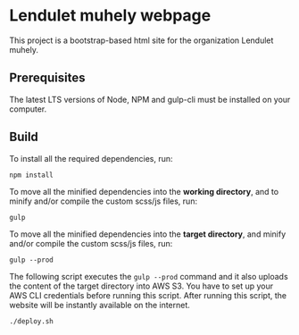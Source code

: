 # Lendulet muhely webpage
This project is a bootstrap-based html site for the organization Lendulet muhely.
## Prerequisites
The latest LTS versions of Node, NPM and gulp-cli must be installed on your computer.
## Build
To install all the required dependencies, run:
```
npm install
```
To move all the minified dependencies into the **working directory**, and to minify and/or compile the custom scss/js files, run:
```
gulp
```
To move all the minified dependencies into the **target directory**, and
minify and/or compile the custom scss/js files, run:
```
gulp --prod
```
The following script executes the ```gulp --prod``` command and it also uploads the content of the target directory into AWS S3. You have to set up your AWS CLI credentials before running this script. After running this script, the website will be instantly available on the internet. 
```
./deploy.sh
```
